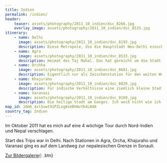 ```yaml
---
title: Indien
permalink: /indien/
header:
    teaser: assets/photography/2011_10_indien/dsc_8266.jpg
    overlay_image: assets/photography/2011_10_indien/dsc_8533.jpg
itinerary:
    - name: Delhi
      image: assets/photography/2011_10_indien/dsc_8193.jpg
      description: Diese Metropole, die die Hauptstadt Neu-Delhi einschließt, ist vermutlich für die meisten der Auftakt einer Indienreise und kann einen mit Eindrücken überfluten, den es geht sehr turbulent zu und es gibt vieles zu erleben. Mir haben besonders die Lodi-Gärten und einige der Tempel gefallen.
    - name: Agra
      image: assets/photography/2011_10_indien/dsc_8533.jpg
      description: Heimat des Taj Mahal. Das hat gereicht um die Stadt in meine Reiseplanung mit aufzunehmen und wirklich viel mehr muss ich glaube ich dazu auch nicht schreiben. Zusätzlich gibt es noch ein Rotes Fort und einige Aussichtspunkte für das Taj Mahal die sich lohnen. Das Taj Mahal ist in jedem Fall ein sehr imposantes Bauwerk und hat mich nicht enttäuscht, auch wenn ich es mir größer vorgestellt hatte.
    - name: Orchha
      image: assets/photography/2011_10_indien/dsc_8681.jpg
      description: Eigentlich nur als Zwischenstation für den weiten Weg von Agra nach Khajuraho gedacht, hat mir die Stadt mit ihren vielen Tempeln und grünem Umland sehr gut gefallen. Sicherlich auch weil es für eine kleine Flucht aus dem Großstadttrubel war. Sollte man nach einem Zwischenstopp auf dem Weg suchen, kann ich es in jedem Fall sehr empfehlen.
    - name: Khajuraho
      image: assets/photography/2011_10_indien/dsc_8829.jpg
      description: Für indische Verhältnisse eine ziemlich kleine Stadt. Betrachtet man jedoch das Gedränge, die Lautstärke und Anzahl von aufdringlichen Personen, die einem etwas verkaufen wollen, so kann sie locker mit den großen Metropolen mithalten. Größte Sehenswürdigkeit der Stadt sind die sogenannten Kamasutra-Tempel. Wie der Name schon sagt, eine Vielzahl von Tempeln, die mit zig tausenden “erotischen” Figuren verziert sind. An sich ein interessanter Ort, den man sich anschauen kann, man sollte aber wissen auf was man sich einlässt.
    - name: Varanasi
      image: assets/photography/2011_10_indien/dsc_9169.jpg
      description: Die heilige Stadt am Ganges. Ich weiß nicht wie ich die Stadt zusammenfassen kann, denn es kann so viel über sie sagen. Zum einen ist sie eine wichtige Städte im Hinduismus, da man durch sie dem ewigen Wiedergeburtskreislauf entfliehen kann, zum anderen liegt (aus meiner Sicht) aber genau da das Problem, denn wenn sterbenskranke Menschen zu tausenden in eine Stadt pilgern und Leichen rund um die Uhr verbrannt und die Asche in den Fluss gestreut wird, prägt das schon ziemlich das Stadtbild. Gepaart mit den nicht sehr hohen Hygienestandards, war das die vermutlich dreckigste Stadt auf meiner Reise und von dem was ich gehört habe, stehen die Chancen hoch sich dort irgendwas einzufangen. Gesehen sollte man es trotzdem haben, auch wenn es einen ziemlich verstört.
map_id: 16H6_4xl5uwt91PZLog8xUBhNvYb4LN40
country_tag: Indien
---
```


Im Oktober 2011 hat es mich auf eine 4 wöchige Tour durch Nord-Indien und Nepal verschlagen. 

Start des Trips war in Delhi. Nach Stationen in Agra, Orcha, Khajuraho und Varanasi ging es auf dem Landweg 
zur nepalesischen Grenze in Sonauli.

[Zur Bildergalerie](/photography/indien-2011/){: .btn}
